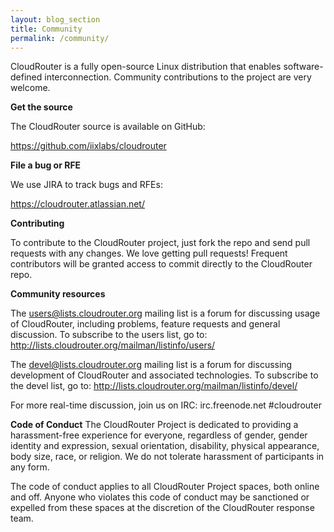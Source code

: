```yaml
---
layout: blog_section
title: Community
permalink: /community/
---
```


CloudRouter is a fully open-source Linux distribution that enables software-defined interconnection. Community contributions to the project are very welcome.

**Get the source**

The CloudRouter source is available on GitHub:

<https://github.com/iixlabs/cloudrouter>

**File a bug or RFE**

We use JIRA to track bugs and RFEs:

<https://cloudrouter.atlassian.net/>

**Contributing**

To contribute to the CloudRouter project, just fork the repo and send pull requests with any changes. We love getting pull requests! Frequent contributors will be granted access to commit directly to the CloudRouter repo.

**Community resources**

The <users@lists.cloudrouter.org> mailing list is a forum for discussing usage of CloudRouter, including problems, feature requests and general discussion. To subscribe to the users list, go to: <http://lists.cloudrouter.org/mailman/listinfo/users/>

The <devel@lists.cloudrouter.org> mailing list is a forum for discussing development of CloudRouter and associated technologies. To subscribe to the devel list, go to: <http://lists.cloudrouter.org/mailman/listinfo/devel/>

For more real-time discussion, join us on IRC: irc.freenode.net #cloudrouter

**Code of Conduct**
The CloudRouter Project is dedicated to providing a harassment-free experience for everyone, regardless of gender, gender identity and expression, sexual orientation, disability, physical appearance, body size, race, or religion.  We do not tolerate harassment of participants in any form.

The code of conduct applies to all CloudRouter Project spaces, both online and off.  Anyone who violates this code of conduct may be sanctioned or expelled from these spaces at the discretion of the CloudRouter response team.

